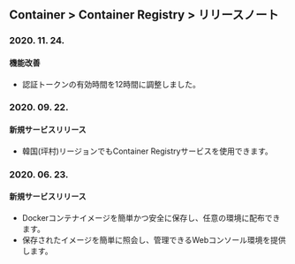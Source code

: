 ## Container > Container Registry  > リリースノート

### 2020. 11. 24.
#### 機能改善
* 認証トークンの有効時間を12時間に調整しました。

### 2020. 09. 22.
#### 新規サービスリリース
* 韓国(坪村)リージョンでもContainer Registryサービスを使用できます。

### 2020. 06. 23.
#### 新規サービスリリース
* Dockerコンテナイメージを簡単かつ安全に保存し、任意の環境に配布できます。
* 保存されたイメージを簡単に照会し、管理できるWebコンソール環境を提供します。
